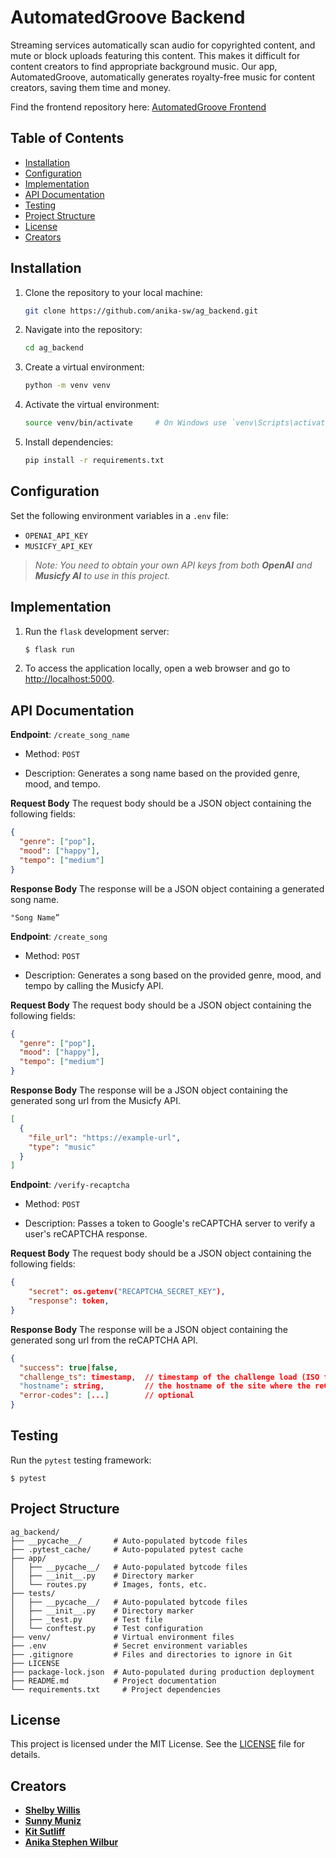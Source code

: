 # AutomatedGroove Backend

Streaming services automatically scan audio for copyrighted content, and mute or block uploads featuring this content. This makes it difficult for content creators to find appropriate background music. Our app, AutomatedGroove, automatically generates royalty-free music for content creators, saving them time and money. 

Find the frontend repository here: [AutomatedGroove Frontend](https://github.com/anika-sw/ag_frontend)


## Table of Contents

- [Installation](#installation)
- [Configuration](#configuration)
- [Implementation](#implementation)
- [API Documentation](#api-documentation)
- [Testing](#testing)
- [Project Structure](#project-structure)
- [License](#license)
- [Creators](#creators)


## Installation

1. Clone the repository to your local machine:
	```sh
	git clone https://github.com/anika-sw/ag_backend.git
	```
2. Navigate into the repository:
	```sh
	cd ag_backend
	```
3. Create a virtual environment:
	```sh
	python -m venv venv
	```
4. Activate the virtual environment:
	```sh
	source venv/bin/activate     # On Windows use `venv\Scripts\activate`
	```
5. Install dependencies:
	```sh
	pip install -r requirements.txt
	```


## Configuration

Set the following environment variables in a `.env` file:

-  `OPENAI_API_KEY`
-  `MUSICFY_API_KEY`

>_Note: You need to obtain your own API keys from both **OpenAI** and **Musicfy AI** to use in this project._


## Implementation

1. Run the `flask` development server:
	```sh
	$ flask run
	```
2. To access the application locally, open a web browser and go to [http://localhost:5000](http://localhost:5000).


## API Documentation 

**Endpoint**: `/create_song_name`
- Method:  `POST`

- Description: Generates a song name based on the provided genre, mood, and tempo.

**Request Body**
The request body should be a JSON object containing the following fields:
```json
{
  "genre": ["pop"],
  "mood": ["happy"],
  "tempo": ["medium"]
}
```

**Response Body**
The response will be a JSON object containing a generated song name.
```
"Song Name”
``` 

**Endpoint**: `/create_song`

- Method:  `POST`

- Description: Generates a song based on the provided genre, mood, and tempo by calling the Musicfy API.

**Request Body**
The request body should be a JSON object containing the following fields:
```json
{
  "genre": ["pop"],
  "mood": ["happy"],
  "tempo": ["medium"]
}
```

**Response Body**
The response will be a JSON object containing the generated song url from the Musicfy API.
```json
[
  {
    "file_url": "https://example-url",
    "type": "music"
  }
]
```

**Endpoint**: `/verify-recaptcha`

- Method:  `POST`

- Description: Passes a token to Google's reCAPTCHA server to verify a user's reCAPTCHA response.

**Request Body**
The request body should be a JSON object containing the following fields:
```json
{
	"secret": os.getenv("RECAPTCHA_SECRET_KEY"),
	"response": token,
}
```

**Response Body**
The response will be a JSON object containing the generated song url from the reCAPTCHA API.
```json
{
  "success": true|false,
  "challenge_ts": timestamp,  // timestamp of the challenge load (ISO format yyyy-MM-dd'T'HH:mm:ssZZ)
  "hostname": string,         // the hostname of the site where the reCAPTCHA was solved
  "error-codes": [...]        // optional
}
```


## Testing

Run the `pytest` testing framework:
```
$ pytest
```

## Project Structure

```plaintext
ag_backend/
├── __pycache__/       # Auto-populated bytcode files
├── .pytest_cache/     # Auto-populated pytest cache
├── app/                
│   ├── __pycache__/   # Auto-populated bytcode files
│   ├── __init__.py    # Directory marker
│   └── routes.py      # Images, fonts, etc.                  
├── tests/  
│   ├── __pycache__/   # Auto-populated bytcode files
│   ├── __init__.py    # Directory marker
│   ├── _test.py       # Test file
│   └── conftest.py    # Test configuration
├── venv/              # Virtual environment files        
├── .env               # Secret environment variables
├── .gitignore         # Files and directories to ignore in Git
├── LICENSE                     
├── package-lock.json  # Auto-populated during production deployment
├── README.md          # Project documentation
└── requirements.txt	 # Project dependencies
```


## License
This project is licensed under the MIT License. See the [LICENSE](LICENSE) file for details.


## Creators
- [**Shelby Willis**](https://www.linkedin.com/in/shelby-willis-57004a234/)
- [**Sunny Muniz**](https://www.linkedin.com/in/sunny-muniz-4838b8235/)
- [**Kit Sutliff**](https://www.linkedin.com/in/kit-sutliff/)
- [**Anika Stephen Wilbur**](https://www.linkedin.com/in/anika-stephen-wilbur/)
